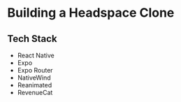 # Building a Headspace Clone

## Tech Stack

- React Native
- Expo
- Expo Router
- NativeWind
- Reanimated
- RevenueCat